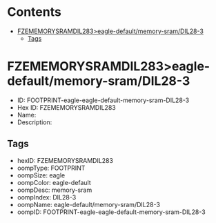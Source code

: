 



Contents
========

* [FZEMEMORYSRAMDIL283>eagle-default/memory-sram/DIL28-3](#fzememorysramdil283eagle-defaultmemory-sramdil28-3)
	* [Tags](#tags)

# FZEMEMORYSRAMDIL283>eagle-default/memory-sram/DIL28-3

- ID: FOOTPRINT-eagle-eagle-default-memory-sram-DIL28-3
- Hex ID: FZEMEMORYSRAMDIL283
- Name: 
- Description: 

## Tags

- hexID: FZEMEMORYSRAMDIL283
- oompType: FOOTPRINT
- oompSize: eagle
- oompColor: eagle-default
- oompDesc: memory-sram
- oompIndex: DIL28-3
- oompName: eagle-default/memory-sram/DIL28-3
- oompID: FOOTPRINT-eagle-eagle-default-memory-sram-DIL28-3
